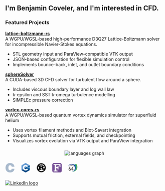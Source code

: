 <h2 align="left">I'm Benjamin Coveler, and I'm interested in CFD.</h2>

### Featured Projects

<div align="left">

**[lattice-boltzmann-rs](https://github.com/SpeedyTurtle599/lattice-boltzmann-rs)**  
A WGPU/WGSL-based high-performance D3Q27 Lattice-Boltzmann solver for incompressible Navier-Stokes equations.  
- STL geometry input and ParaView-compatible VTK output  
- JSON-based configuration for flexible simulation control  
- Implements bounce-back, inlet, and outlet boundary conditions

**[sphereSolver](https://github.com/SpeedyTurtle599/sphereSolver)**  
A CUDA-based 3D CFD solver for turbulent flow around a sphere.  
- Includes viscous boundary layer and log wall law
- k-epsilon and SST k-omega turbulence modelling
- SIMPLEc pressure correction

**[vortex-cores-rs](https://github.com/SpeedyTurtle599/vortex-cores-rs)**  
A WGPU/WGSL-based quantum vortex dynamics simulator for superfluid helium
- Uses vortex filament methods and Biot-Savart integration
- Supports mutual friction, external fields, and checkpointing  
- Visualizes vortex evolution via VTK output and ParaView integration

</div>

###

<div align="center">
  <!-- GitHub Stats Card (optional) -->
  <!-- <img src="https://github-readme-stats.vercel.app/api?username=SpeedyTurtle599&show_icons=true&include_all_commits=true&count_private=true&theme=radical&hide_border=false" height="150" alt="stats graph" /> -->

  <!-- Top Languages Card -->
  <img src="https://github-readme-stats.vercel.app/api/top-langs?username=SpeedyTurtle599&layout=compact&card_width=1024&langs_count=10&theme=github_dark&hide_border=false" height="512" alt="languages graph" />
</div>

###

<div align="left">
  <!-- Core Languages -->
  <img src="https://github.com/devicons/devicon/blob/v2.17.0/icons/c/c-original.svg" height="30" alt="C logo" />
  <img width="12" />
  <img src="https://github.com/devicons/devicon/blob/v2.17.0/icons/cplusplus/cplusplus-original.svg" height="30" alt="C++ logo" />
  <img width="12" />
  <img src="https://github.com/devicons/devicon/blob/v2.17.0/icons/rust/rust-original.svg" height="30" alt="Rust logo" />
  <img width="12" />
  <img src="https://github.com/devicons/devicon/blob/v2.17.0/icons/fortran/fortran-original.svg" height="30" alt="Fortran logo" />
  <img width="12" />
  <img src="https://github.com/devicons/devicon/blob/v2.17.0/icons/aarch64/aarch64-original.svg" height="30" alt="aarch64-asm logo" />
  <img width="12" />
</div>

###

<div align="left">
  <a href="https://www.linkedin.com/in/benjamin-coveler/" target="_blank">
    <img src="https://img.shields.io/static/v1?message=LinkedIn&logo=linkedin&label=&color=0077B5&logoColor=white&labelColor=&style=for-the-badge" height="35" alt="LinkedIn logo" />
  </a>
</div>

###
